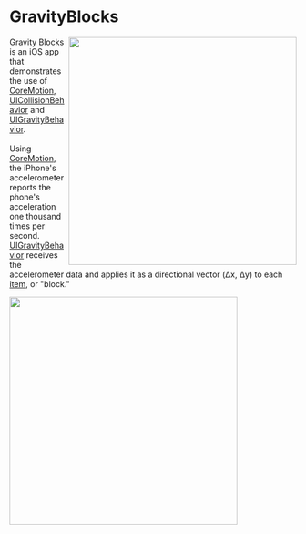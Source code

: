 <h1>GravityBlocks</h1>
<img src="https://github.com/medenzon/GravityBlocks/blob/master/Diagrams/demo.gif" width="400px" align="right"></img>
<p>
  Gravity Blocks is an iOS app that demonstrates the use of
  <a href="https://developer.apple.com/documentation/coremotion">CoreMotion</a>,
  <a href="https://developer.apple.com/documentation/uikit/uicollisionbehavior">UICollisionBehavior</a> and
  <a href="https://developer.apple.com/documentation/uikit/uigravitybehavior">UIGravityBehavior</a>.
<br>
<br>
Using <a href="https://developer.apple.com/documentation/coremotion">CoreMotion</a>, the iPhone's accelerometer reports the         phone's acceleration one thousand times per second. <a href="https://developer.apple.com/documentation/uikit/uigravitybehavior">UIGravityBehavior</a> receives the accelerometer data and applies it as a directional vector (Δx, Δy) to each <a href="https://developer.apple.com/documentation/uikit/uidynamicitem">item</a>, or "block."
</p>
<img src="https://github.com/medenzon/GravityBlocks/blob/master/Diagrams/accelerometer.png" width="400px">
